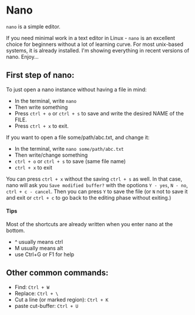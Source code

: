 # Nano

`nano` is a simple editor. 

If you need minimal work in a text editor in Linux - `nano` is an excellent choice for beginners without a lot of learning curve. For most unix-based systems, it is already installed. I'm showing everything in recent versions of nano.
Enjoy...

## First step of nano:
To just open a nano instance without having a file in mind:
- In the terminal, write `nano`
- Then write something
- Press `ctrl + o` or `ctrl + s` to save and write the desired NAME of the FILE.
- Press `ctrl + x` to exit.

If you want to open a file some/path/abc.txt, and change it:
- In the terminal, write `nano some/path/abc.txt`
- Then write/change something
- `ctrl + o` or `ctrl + s` to save (same file name)
- `ctrl + x` to exit

You can press `ctrl + x` without the saving `ctrl + s` as well. In that case, nano will ask you `Save modified buffer?` with the opotions `Y - yes`, `N - no`, `ctrl + c - cancel`.
Then you can press `Y` to save the file (or `N` not to save it and exit or `ctrl + c` to go back to the editing phase without exiting.) 


#### Tips
Most of the shortcuts are already written when you enter nano at the bottom.
- ^ usually means ctrl
- M usually means alt
- use Ctrl+G or F1 for help


## Other common commands:
- Find: `Ctrl + W`
- Replace: `Ctrl + \`
- Cut a line (or marked region): `Ctrl + K`
- paste cut-buffer: `Ctrl + U`
